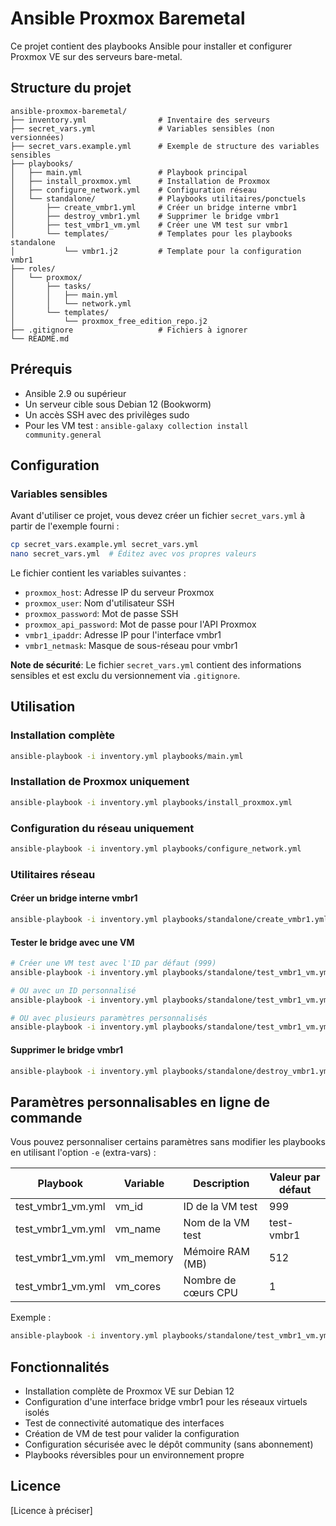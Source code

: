 # Ansible Proxmox Baremetal

Ce projet contient des playbooks Ansible pour installer et configurer Proxmox VE sur des serveurs bare-metal.

## Structure du projet

```
ansible-proxmox-baremetal/
├── inventory.yml                # Inventaire des serveurs
├── secret_vars.yml              # Variables sensibles (non versionnées)
├── secret_vars.example.yml      # Exemple de structure des variables sensibles
├── playbooks/
│   ├── main.yml                 # Playbook principal
│   ├── install_proxmox.yml      # Installation de Proxmox
│   ├── configure_network.yml    # Configuration réseau
│   └── standalone/              # Playbooks utilitaires/ponctuels
│       ├── create_vmbr1.yml     # Créer un bridge interne vmbr1
│       ├── destroy_vmbr1.yml    # Supprimer le bridge vmbr1
│       ├── test_vmbr1_vm.yml    # Créer une VM test sur vmbr1
│       └── templates/           # Templates pour les playbooks standalone
│           └── vmbr1.j2         # Template pour la configuration vmbr1
├── roles/
│   └── proxmox/
│       ├── tasks/
│       │   ├── main.yml
│       │   └── network.yml
│       └── templates/
│           └── proxmox_free_edition_repo.j2
├── .gitignore                   # Fichiers à ignorer
└── README.md
```

## Prérequis

- Ansible 2.9 ou supérieur
- Un serveur cible sous Debian 12 (Bookworm)
- Un accès SSH avec des privilèges sudo
- Pour les VM test : `ansible-galaxy collection install community.general`

## Configuration

### Variables sensibles

Avant d'utiliser ce projet, vous devez créer un fichier `secret_vars.yml` à partir de l'exemple fourni :

```bash
cp secret_vars.example.yml secret_vars.yml
nano secret_vars.yml  # Éditez avec vos propres valeurs
```

Le fichier contient les variables suivantes :

- `proxmox_host`: Adresse IP du serveur Proxmox
- `proxmox_user`: Nom d'utilisateur SSH
- `proxmox_password`: Mot de passe SSH
- `proxmox_api_password`: Mot de passe pour l'API Proxmox
- `vmbr1_ipaddr`: Adresse IP pour l'interface vmbr1
- `vmbr1_netmask`: Masque de sous-réseau pour vmbr1

**Note de sécurité**: Le fichier `secret_vars.yml` contient des informations sensibles et est exclu du versionnement via `.gitignore`.

## Utilisation

### Installation complète

```bash
ansible-playbook -i inventory.yml playbooks/main.yml
```

### Installation de Proxmox uniquement

```bash
ansible-playbook -i inventory.yml playbooks/install_proxmox.yml
```

### Configuration du réseau uniquement

```bash
ansible-playbook -i inventory.yml playbooks/configure_network.yml
```

### Utilitaires réseau

#### Créer un bridge interne vmbr1

```bash
ansible-playbook -i inventory.yml playbooks/standalone/create_vmbr1.yml
```

#### Tester le bridge avec une VM

```bash
# Créer une VM test avec l'ID par défaut (999)
ansible-playbook -i inventory.yml playbooks/standalone/test_vmbr1_vm.yml

# OU avec un ID personnalisé
ansible-playbook -i inventory.yml playbooks/standalone/test_vmbr1_vm.yml -e "vm_id=105"

# OU avec plusieurs paramètres personnalisés
ansible-playbook -i inventory.yml playbooks/standalone/test_vmbr1_vm.yml -e "vm_id=105 vm_name=demo-vm vm_memory=1024"
```

#### Supprimer le bridge vmbr1

```bash
ansible-playbook -i inventory.yml playbooks/standalone/destroy_vmbr1.yml
```

## Paramètres personnalisables en ligne de commande

Vous pouvez personnaliser certains paramètres sans modifier les playbooks en utilisant l'option `-e` (extra-vars) :

| Playbook          | Variable  | Description         | Valeur par défaut |
| ----------------- | --------- | ------------------- | ----------------- |
| test_vmbr1_vm.yml | vm_id     | ID de la VM test    | 999               |
| test_vmbr1_vm.yml | vm_name   | Nom de la VM test   | test-vmbr1        |
| test_vmbr1_vm.yml | vm_memory | Mémoire RAM (MB)    | 512               |
| test_vmbr1_vm.yml | vm_cores  | Nombre de cœurs CPU | 1                 |

Exemple :

```bash
ansible-playbook -i inventory.yml playbooks/standalone/test_vmbr1_vm.yml -e "vm_id=150 vm_memory=2048"
```

## Fonctionnalités

- Installation complète de Proxmox VE sur Debian 12
- Configuration d'une interface bridge vmbr1 pour les réseaux virtuels isolés
- Test de connectivité automatique des interfaces
- Création de VM de test pour valider la configuration
- Configuration sécurisée avec le dépôt community (sans abonnement)
- Playbooks réversibles pour un environnement propre

## Licence

[Licence à préciser]
